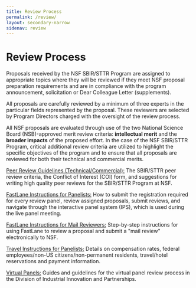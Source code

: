 ```yaml
---
title: Review Process
permalink: /review/
layout: secondary-narrow
sidenav: review
---
```


# Review Process

Proposals received by the NSF SBIR/STTR Program are assigned to appropriate topics where they will be reviewed if they meet NSF proposal preparation requirements and are in compliance with the program announcement, solicitation or Dear Colleague Letter (supplements).

All proposals are carefully reviewed by a minimum of three experts in the particular fields represented by the proposal. These reviewers are selected by Program Directors charged with the oversight of the review process.

All NSF proposals are evaluated through use of the two National Science Board (NSB)-approved merit review criteria: **intellectual merit** and the **broader impacts** of the proposed effort. In the case of the NSF SBIR/STTR Program, critical additional review criteria are utilized to highlight the specific objectives of the program and to ensure that all proposals are reviewed for both their technical and commercial merits.

[Peer Review Guidelines (Technical/Commercial):](/review/peer_review) The SBIR/STTR peer review criteria, the Conflict of Interest (COI) form, and suggestions for writing high quality peer reviews for the SBIR/STTR Program at NSF.

[FastLane Instructions for Panelists:](/review/panelist_system) How to submit the registration required for every review panel, review assigned proposals, submit reviews, and navigate through the interactive panel system (IPS), which is used during the live panel meeting.

[FastLane Instructions for Mail Reviewers:](/review/peer_mail_review) Step-by-step instructions for using FastLane to review a proposal and submit a "mail review" electronically to NSF.

[Travel Instructions for Panelists:](/review/travel) Details on compensation rates, federal employees/non-US citizens/non-permanent residents, travel/hotel reservations and payment information.

[Virtual Panels:](/review/virtual_panelist) Guides and guidelines for the virtual panel review process in the Division of Industrial Innovation and Partnerships.
